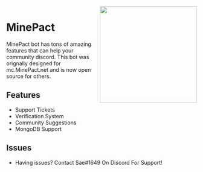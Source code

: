 <img align="right" src="https://media.discordapp.net/attachments/925651548061720586/957771549493055518/MPBIG.png" height="256" witdh="256">

# MinePact
MinePact bot has tons of amazing features that can help your community discord. This bot was orignally designed for mc.MinePact.net and is now open source for others.


## Features
- Support Tickets
- Verification System
- Community Suggestions
- MongoDB Support

## Issues
- Having issues? Contact Sae#1649 On Discord For Support!